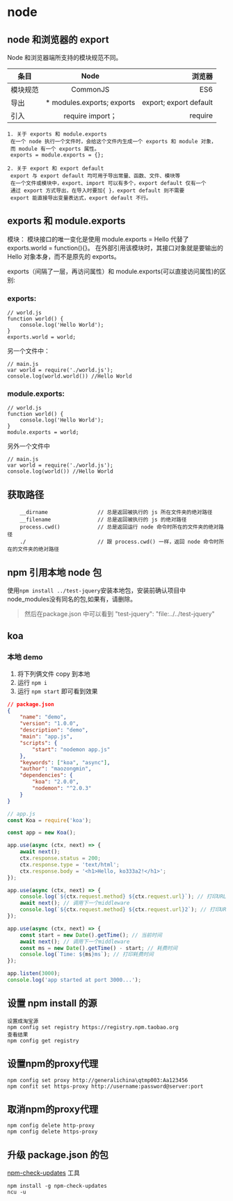 # node

## node 和浏览器的 export

Node 和浏览器端所支持的模块规范不同。

| 条目     |            Node             |                 浏览器 |
| -------- | :-------------------------: | ---------------------: |
| 模块规范 |          CommonJS           |                    ES6 |
| 导出     | \* modules.exports; exports | export; export default |
| 引入     |      require import；       |                require |

```
1. 关于 exports 和 module.exports
 在一个 node 执行一个文件时，会给这个文件内生成一个 exports 和 module 对象，
 而 module 有一个 exports 属性。
 exports = module.exports = {};

2. 关于 export 和 export default
 export 与 export default 均可用于导出常量、函数、文件、模块等
 在一个文件或模块中，export、import 可以有多个，export default 仅有一个
 通过 export 方式导出，在导入时要加{ }，export default 则不需要
 export 能直接导出变量表达式，export default 不行。
```

## exports 和 module.exports

模块：
模块接口的唯一变化是使用 module.exports = Hello 代替了 exports.world = function(){}。 在外部引用该模块时，其接口对象就是要输出的 Hello 对象本身，而不是原先的 exports。

exports（间隔了一层，再访问属性）和 module.exports(可以直接访问属性)的区别:

### exports:

```
// world.js
function world() {
    console.log('Hello World');
}
exports.world = world;
```

另一个文件中：

```
// main.js
var world = require('./world.js');
console.log(world.world()) //Hello World
```

### module.exports:

```
// world.js
function world() {
    console.log('Hello World');
}
module.exports = world;
```

另外一个文件中

```
// main.js
var world = require('./world.js');
console.log(world()) //Hello World
```

## 获取路径

```
    __dirname                // 总是返回被执行的 js 所在文件夹的绝对路径
    __filename               // 总是返回被执行的 js 的绝对路径
    process.cwd()            // 总是返回运行 node 命令时所在的文件夹的绝对路径
    ./                       // 跟 process.cwd() 一样，返回 node 命令时所在的文件夹的绝对路径
```

## npm 引用本地 node 包
使用`npm install ../test-jquery`安装本地包，安装前确认项目中node_modules没有同名的包,如果有，请删除。
> 然后在package.json 中可以看到
> "test-jquery": "file:../../test-jquery"

## koa

### 本地 demo

1. 将下列俩文件 copy 到本地
2. 运行 `npm i`
3. 运行 `npm start` 即可看到效果

```json
// package.json
{
    "name": "demo",
    "version": "1.0.0",
    "description": "demo",
    "main": "app.js",
    "scripts": {
        "start": "nodemon app.js"
    },
    "keywords": ["koa", "async"],
    "author": "maozongmin",
    "dependencies": {
        "koa": "2.0.0",
        "nodemon": "^2.0.3"
    }
}
```

```js
// app.js
const Koa = require('koa');

const app = new Koa();

app.use(async (ctx, next) => {
    await next();
    ctx.response.status = 200;
    ctx.response.type = 'text/html';
    ctx.response.body = '<h1>Hello, ko333a2!</h1>';
});

app.use(async (ctx, next) => {
    console.log(`${ctx.request.method} ${ctx.request.url}`); // 打印URL
    await next(); // 调用下一个middleware
    console.log(`${ctx.request.method} ${ctx.request.url}2`); // 打印URL
});

app.use(async (ctx, next) => {
    const start = new Date().getTime(); // 当前时间
    await next(); // 调用下一个middleware
    const ms = new Date().getTime() - start; // 耗费时间
    console.log(`Time: ${ms}ms`); // 打印耗费时间
});

app.listen(3000);
console.log('app started at port 3000...');
```

## 设置 npm install 的源

```
设置成淘宝源
npm config set registry https://registry.npm.taobao.org
查看结果
npm config get registry
```

## 设置npm的proxy代理
```
npm config set proxy http://generalichina\qtmp003:Aa123456
npm confit set https-proxy http://username:password@server:port
```

## 取消npm的proxy代理
```
npm config delete http-proxy
npm config delete https-proxy
```

## 升级 package.json 的包

<a href="https://github.com/raineorshine/npm-check-updates" target="_blank">npm-check-updates</a> 工具

```
npm install -g npm-check-updates
ncu -u
```
